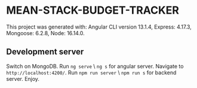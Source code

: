 # MEAN-STACK-BUDGET-TRACKER

This project was generated with:
Angular CLI version 13.1.4,
Express: 4.17.3,
Mongoose: 6.2.8,
Node: 16.14.0.


## Development server

Switch on MongoDB.
Run `ng serve` \ `ng s` for angular server. Navigate to `http://localhost:4200/`.
Run `npm run server` \ `npm run s` for backend server. 
Enjoy.